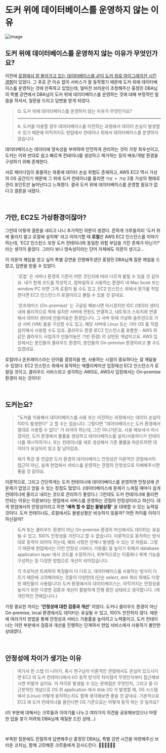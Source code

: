# 도커 위에 데이터베이스를 운영하지 않는 이유
![image](https://user-images.githubusercontent.com/37354145/135798201-10147e04-4f47-4b4c-95e9-35795177b44d.png)

## 도커 위에 데이터베이스를 운영하지 않는 이유가 무엇인가요?
이전에 [로컬에서 잘 돌아가고 있는 데이터베이스를 굳이 도커 위로 마이그레이션 시킨 경험](https://hyeon9mak.github.io/migrate-local-database-to-docker/)이 있었다. 그 후로 큰 이슈 없이 서비스가 잘 동작했기 때문에 도커 위에 데이터베이스를 운영하는 것에 만족하고 있었는데, 얼마전 브라운이 초청해주신 홍정민 DBA님의 특별 강연에서 DBA님이 도커 위에 데이터베이스를 운영하는 것에 대해 부정적인 말씀을 하셔서, 질문을 드리고 답변을 받게 되었다.

> Q. 도커 위에 데이터베이스를 운영하지 않는 이유가 무엇인가요?
>
> ---
>
> A. 도커를 이용할 경우 데이터베이스를 이전하는 과정에서 
데이터 손실이 발생할 수 있기 때문에 아직까지도 현업에서 컨테이너 위에서 데이터베이스를 운영하지 않습니다.

데이터베이스는 데이터에 영속성을 부여하여 안전하게 관리하는 것이 가장 최우선이고,
도커는 이와 반대로 쉽고 빠르게 컨테이너를 생성하고 제거하는 등의 배포/개발 환경을 구성하기 위해 존재한다.

서로 패러다임이 충돌하는 와중에 데이터 손실 위험도 존재하고, AWS EC2 역시 가상의 OS 공간이기 때문에 그 위에 도커 컨테이너를 올리면 `가상 + 가상` 2중 가상의 형태로 관리 포인트만 늘어난다고 느껴졌다. 
결국 도커 위에 데이터베이스를 운영할 필요가 없다고 결론을 내렸다.

<br>

## 가만, EC2도 가상환경이잖아?
그런데 이렇게 결론을 내리고 나니 추가적인 의문이 생겼다.
흔하게 크루들끼리 '도커 위에 올리지 말고 로컬에 설치해' 라고 이야기할 때 **로컬**은
AWS EC2 인스턴스를 이야기하는데, 'EC2 인스턴스 또한 도커 컨테이너와 동일한 위험 부담을 가진 존재가 아닌가?' 라는 생각이 들었다.
그러다 보니 영속성이라는 단어 자체에도 의문이 생기고...

이 의문의 해답을 얻고 싶어 특별 강연을 진행해주셨던 홍정민 DBA님께 질문 메일을 드렸고, 답변을 받을 수 있었다.

> '로컬' 은 서버나 환경의 기준이 어떤 것인지에 따라 다르게 불릴 수 있을 것 같아요. 
내가 현재 코드를 작성하고, 컴파일하고 사용하는 환경이 내 Mac book 또는 window PC 라면 그게 로컬이 될 수도 있고,
EC2 인스턴스 위에서 뭔가를 작업한다면 EC2 인스턴스가 로컬이라고 불릴 수 있을 것 같네요.
> 
> '온프레미스 (On-premise)' 는 구글링 해보시면 아시겠지만 IDC (데이터 센터) 내에 물리적으로 랙에 설치한 서버에 전원도 연결하고, 네트워크 스위치와 연결해서 데이터 센터에 만들어놓은 환경입니다.
그 서버 위에 가상화 솔루션으로 가상 서버 (VM) 들을 구성할 수도 있고, 해당 서버에 Linux 또는 기타 OS 를 직접 설치해서 사용할 수도 있죠.
클라우드 환경 (EC2 인스턴스를 포함한 - AWS 와 같은 클라우드 사업자가 만들어놓은 기반 환경) 의 상반된 개념이고요. AWS 입장에서는 본인들의 클라우드 환경이, 본인들의 On-premise 환경이라고 볼 수도 있겠네요. 

로컬이나 온프레미스라는 단어를 결정지을 땐, 사용하는 시점이 중요하다는 걸 깨달을 수 있었다.
EC2 인스턴스 위에서 동작하는 애플리케이션 입장에선 EC2 인스턴스가 로컬일 것이고,
클라우드 서비스라고 생각하는 AWS도, AWS사 입장에서는 On-premise 환경이 되는 것이다!

<br>

## 도커는요?
> "도커를 이용해서 데이터베이스를 사용 또는 이전하는 과정에서는 데이터 손실이 100% 발생한다" 고 할 수는 없습니다.
그렇다면 "데이터베이스는 도커 환경에서 절대로 사용할 수 없다" 가 되어야 하는데, 그건 아니거든요.
사용 해보셔서 아시겠지만, 도커 환경에서 볼륨을 생성하고 데이터베이스를 설치/사용하다가 
컨테이너를 재시작하거나, 또는 컨테이너를 새로 생성해서 기존 볼륨을 마운트하면 데이터가 유실되지 않고 잘 남아있죠.
> 
> 제가 특강 중 언급한 도커 환경의 데이터베이스 안정성은
이론적인 관점에서의 접근이 아닌, 실제 현업에서 서비스를 운영하는 관점의 안정성으로 이해해주시면 좋을 것 같아요.

이론적으로, 그리고 간단하게는 도커 컨테이너에 데이터베이스를 운영하면 안정성에 큰 문제가 없었고 얻을 수 있는 장점도 많았다. (데이터베이스에 문제가 느껴질 때마다 쉽게 컨테이너에 올리고 내리는 것으로 관리하기 좋았다.) 
그런데도 도커 컨테이너에 올리면 안되는 이유는 이론보다는 현업에서 서버스를 운영하는 관점의 안정성이라고 하신다. 
대게 현업에서의 안정성이라고 하면 **'예측 할 수 없는 돌발상황'** 을 대체할 수 있는 능력일 것이다. 
도커 컨테이너도, 로컬에서도 돌발상황은 비슷하지 않을까? 어떤 차이를 이야기하신걸까?

> 도커 또는 클라우드 환경이 아닌 On-premise 환경의 머신에서도 데이터는 유실될 수 있고, 100% 안정성을 가진다고 할 수 없습니다.
> 이론적으로 동작하는 방식대로 동작이 되어야 하는데, 예외 사항은 언제나 발생할 수 있는 것 처럼요. 
그렇기 때문에 현업에서는 이런 안정성 (서비스 가용률) 을 높이기 위해서 database application layer 에서 코드를 수정하거나, 외부적으로는 이중화나 복제 기능을 구성하는 등 다양한 방법으로 개선이 되어있습니다.
> 
> 각 프로덕션 트래픽의 특징들이 다 다르고, 데이터베이스를 사용하는 방식이 다르기 때문에 고려해야되는 것들이 다양한데 (단순 select, dml 쿼리 외에도 다양한 패턴들이 사용됩니다)
도커 환경에서의 데이터베이스는, 아직까지는 안정성을 높이기 위한 다양한 검증과 개선이 활발하게 진행 중인 상태라고 생각합니다. (제 개인적인 견해입니다.)

가장 중요한 차이는 **'안정성에 대한 검증과 개선'** 이었다. 도커나 클라우드 환경이 아닌 On-premise, local 환경에서도 데이터는 유실될 수 있고, 100% 안전하지 않다. 때문에 여러가지 방법을 통해 안정성과 서비스 가용률을 높이려고 노력중이고, 도커 컨테이너는 이런 부분에서 검증과 개선을 진행하는 단계여서 현업 서비스에서 사용하기 불안한 상태였다.

<br>

## 안정성에 차이가 생기는 이유
> 여기서 한 스텝 더 나아가, 혹시 현구님이 이론적인 관점에서도 관심이 있으시다면
EC2 와 도커 컨테이너에서 I/O 동작 방식의 차이점이 무엇인지부터 접근해보시면 어떨까 싶어요. 
이 차이로 발생될 수 있는 문제점은 무엇인지, 그리고 좀 더 근본적인 개념으로 OS 위 application 에서 disk I/O 가 발생할 때, OS 시스템에서 (Linux) 어떻게 동작하는지도 함께 생각해보면 좋을 것 같네요.
기본적으로 EC2 에 도커 컨테이너를 올린다면 OS 기준으로는 어떻게 동작 하는 것 일까요?

(이 부분에 대해서는 크루들과 이야기를 나누고 여러가지 의견을 공유해보았으나 마땅한 답을 찾기 어려워 DBA님께 재질문 드린 상태...)

<br>

부족한 질문에도 친절하게 답변해주신 홍정민 DBA님, 특별 강연 시간을 마련해주신 브라운 코치님, 함께 고민해준 크루들에게 감사드린다. 🙇‍♂️🙇‍♂️🙇‍♂️
